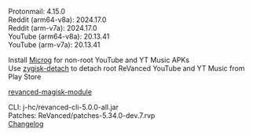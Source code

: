 Protonmail: 4.15.0  
Reddit (arm64-v8a): 2024.17.0  
Reddit (arm-v7a): 2024.17.0  
YouTube (arm64-v8a): 20.13.41  
YouTube (arm-v7a): 20.13.41  

Install [Microg](https://github.com/ReVanced/GmsCore/releases) for non-root YouTube and YT Music APKs  
Use [zygisk-detach](https://github.com/j-hc/zygisk-detach) to detach root ReVanced YouTube and YT Music from Play Store  

[revanced-magisk-module](https://github.com/j-hc/revanced-magisk-module)
  
CLI: j-hc/revanced-cli-5.0.0-all.jar  
Patches: ReVanced/patches-5.34.0-dev.7.rvp  
[Changelog](https://github.com/ReVanced/revanced-patches/releases/tag/v5.34.0-dev.7)  
